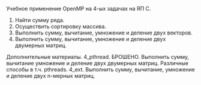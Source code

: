 Учебное применение OpenMP на 4-ых задачах на ЯП C.
1. Найти сумму ряда.
2. Осуществить сортировку массива.
3. Выполнить сумму, вычитание, умножение и деление двух векторов.
4. Выполнить сумму, вычитание, умножение и деление двух двумерных матриц.

Дополнительные материалы.
4_pthread. БРОШЕНО. Выполнить сумму, вычитание умножение и деление двух двумерных матриц. Различные способы в т.ч. pthreads.
4_ext. Выполнить сумму, вычитание, умножение и деление двух n-мерных матриц.
